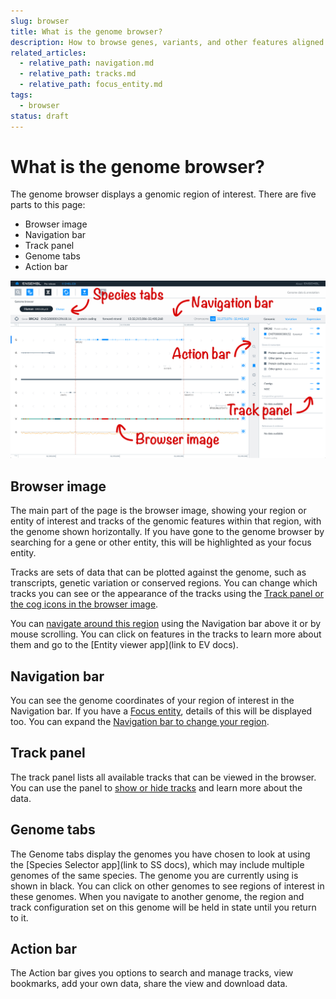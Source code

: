 ```yaml
---
slug: browser
title: What is the genome browser?
description: How to browse genes, variants, and other features aligned to the reference genome
related_articles:
  - relative_path: navigation.md
  - relative_path: tracks.md
  - relative_path: focus_entity.md
tags:
  - browser
status: draft
---
```


# What is the genome browser?

The genome browser displays a genomic region of interest. There are five parts to this page:
* Browser image
* Navigation bar
* Track panel
* Genome tabs
* Action bar

![The Genome browser app](browser.png)

## Browser image

The main part of the page is the browser image, showing your region or entity of interest and tracks of the genomic features within that region, with the genome shown horizontally. If you have gone to the genome browser by searching for a gene or other entity, this will be highlighted as your focus entity. 

Tracks are sets of data that can be plotted against the genome, such as transcripts, genetic variation or conserved regions. You can change which tracks you can see or the appearance of the tracks using the [Track panel or the cog icons in the browser image](tracks.md).

You can [navigate around this region](navigation.md) using the Navigation bar above it or by mouse scrolling. You can click on features in the tracks to learn more about them and go to the [Entity viewer app](link to EV docs).

## Navigation bar

You can see the genome coordinates of your region of interest in the Navigation bar. If you have a [Focus entity](focus_entity.md), details of this will be displayed too. You can expand the [Navigation bar to change your region](navigation.md).

## Track panel

The track panel lists all available tracks that can be viewed in the browser. You can use the panel to [show or hide tracks](tracks.md) and learn more about the data.

## Genome tabs

The Genome tabs display the genomes you have chosen to look at using the [Species Selector app](link to SS docs), which may include multiple genomes of the same species. The genome you are currently using is shown in black. You can click on other genomes to see regions of interest in these genomes. When you navigate to another genome, the region and track configuration set on this genome will be held in state until you return to it.

## Action bar

The Action bar gives you options to search and manage tracks, view bookmarks, add your own data, share the view and download data.
